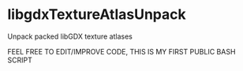 # libgdxTextureAtlasUnpack
Unpack packed libGDX texture atlases

FEEL FREE TO EDIT/IMPROVE CODE, THIS IS MY FIRST PUBLIC BASH SCRIPT
